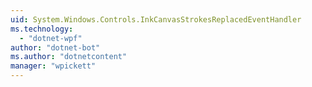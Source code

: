 ```yaml
---
uid: System.Windows.Controls.InkCanvasStrokesReplacedEventHandler
ms.technology: 
  - "dotnet-wpf"
author: "dotnet-bot"
ms.author: "dotnetcontent"
manager: "wpickett"
---
```

